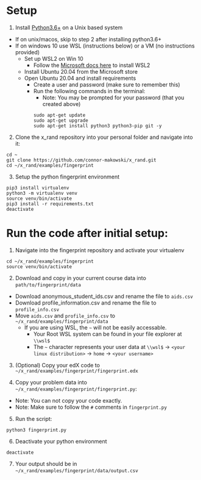 # Setup
1. Install [Python3.6+](https://www.python.org/downloads/) on a Unix based system
  - If on unix/macos, skip to step 2 after installing python3.6+
  - If on windows 10 use WSL (instructions below) or a VM (no instructions provided)
    - Set up WSL2 on Win 10
      - Follow the [Microsoft docs here](https://docs.microsoft.com/en-us/windows/wsl/install-win10) to install WSL2
    - Install Ubuntu 20.04 from the Microsoft store
    - Open Ubuntu 20.04 and install requirements
      - Create a user and password (make sure to remember this)
      - Run the following commands in the terminal:
        - Note: You may be prompted for your password (that you created above)
        ```
        sudo apt-get update
        sudo apt-get upgrade
        sudo apt-get install python3 python3-pip git -y
        ```

2. Clone the x_rand repository into your personal folder and navigate into it:
  ```
  cd ~
  git clone https://github.com/connor-makowski/x_rand.git
  cd ~/x_rand/examples/fingerprint
  ```

3. Setup the python fingerprint environment
  ```
  pip3 install virtualenv
  python3 -m virtualenv venv
  source venv/bin/activate
  pip3 install -r requirements.txt
  deactivate
  ```

# Run the code after initial setup:
1. Navigate into the fingerprint repository and activate your virtualenv
  ```
  cd ~/x_rand/examples/fingerprint
  source venv/bin/activate
  ```

2. Download and copy in your current course data into `path/to/fingerprint/data`
  - Download anonymous_student_ids.csv and rename the file to `aids.csv`
  - Download profile_information.csv and rename the file to `profile_info.csv`
  - Move `aids.csv` and `profile_info.csv` to `~/x_rand/examples/fingerprint/data`
    - If you are using WSL, the `~` will not be easily accessable.
      - Your Root WSL system can be found in your file explorer at `\\wsl$`
      - The `~` character represents your user data at `\\wsl$` -> `<your linux distribution>` -> `home` -> `<your username>`

3. (Optional) Copy your edX code to `~/x_rand/examples/fingerprint/fingerprint.edx`

4. Copy your problem data into `~/x_rand/examples/fingerprint/fingerprint.py`:
  - Note: You can not copy your code exactly.
  - Note: Make sure to follow the `#` comments in `fingerprint.py`

5. Run the script:
  ```
  python3 fingerprint.py
  ```

6. Deactivate your python environment
  ```
  deactivate
  ```

7. Your output should be in `~/x_rand/examples/fingerprint/data/output.csv`
